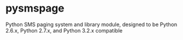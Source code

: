 pysmspage
=========

Python SMS paging system and library module, designed to be Python 2.6.x, Python 2.7.x, and Python 3.2.x compatible